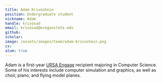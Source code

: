 ```yaml
---
title: Adam Krivoshein
position: Undergraduate student
nickname: Adam
handle: krivosad
email: krivosad@oregonstate.edu
github:
scholar:
image: /assets/images/team/adam-krivoshein.png
cv:
alum: true
---
```


Adam is a first-year [URSA Engage] recipient majoring in Computer Science. Some of his interests include computer simulation and graphics, as well as choir, piano, and flying model planes.


[Quarter 6, Linh Trung Ward, Thu Duc District, Ho Chi Minh City]: http://oregonstate.edu/
[Room E5.1, Block E, University of Information Technology, VNU-HCM]: http://mime.oregonstate.edu
[URSA Engage]: http://undergraduate.oregonstate.edu/research/funding-opportunities/ursa-engage
